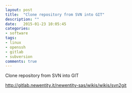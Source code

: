```yaml
---
layout: post
title:  "Clone repository from SVN into GIT"
description: ""
date:   2015-01-23 10:05:45
categories:
- software
tags:
- linux
- openssh
- gitlab
- subversion
comments: true
---
```


Clone repository from SVN into GIT

http://gitlab.newentity.it/newentity-sas/wikis/wikis/svn2git